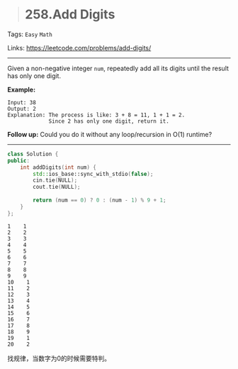> # 258.Add Digits

Tags: `Easy` `Math`

Links: https://leetcode.com/problems/add-digits/

------

Given a non-negative integer `num`, repeatedly add all its digits until the result has only one digit.

**Example:**

```
Input: 38
Output: 2 
Explanation: The process is like: 3 + 8 = 11, 1 + 1 = 2. 
             Since 2 has only one digit, return it.
```

**Follow up:**
Could you do it without any loop/recursion in O(1) runtime?

-----

```c++
class Solution {
public:
    int addDigits(int num) {
        std::ios_base::sync_with_stdio(false);
        cin.tie(NULL);
        cout.tie(NULL);
        
        return (num == 0) ? 0 : (num - 1) % 9 + 1;
    }
};
```

```
1    1
2    2
3    3
4    4
5    5
6    6
7    7
8    8    
9    9    
10    1
11    2
12    3    
13    4
14    5
15    6
16    7
17    8
18    9
19    1
20    2
```

找规律，当数字为0的时候需要特判。